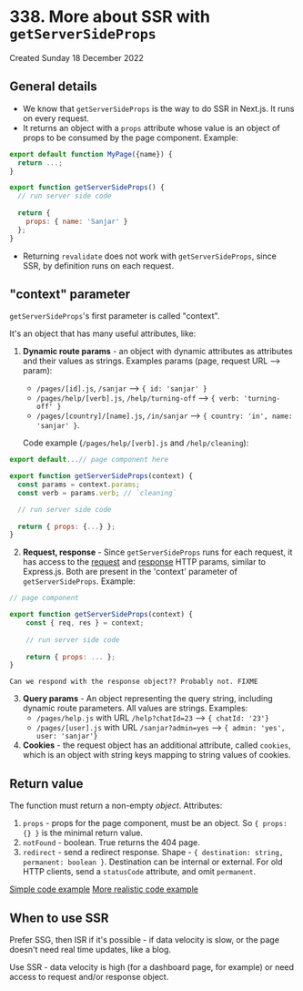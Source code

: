 # 338. More about SSR with `getServerSideProps`
Created Sunday 18 December 2022

## General details
- We know that `getServerSideProps` is the way to do SSR in Next.js. It runs on every request.
- It returns an object with a `props` attribute whose value is an object of props to be consumed by the page component. Example:
```js
export default function MyPage({name}) {
  return ...;
}

export function getServerSideProps() {
  // run server side code
  
  return {
    props: { name: 'Sanjar' }
  };
}
```
- Returning `revalidate` does not work with `getServerSideProps`, since SSR, by definition runs on each request.


## "context" parameter
`getServerSideProps`'s first parameter is called "context".

It's an object that has many useful attributes, like:
1. **Dynamic route params** - an object with dynamic attributes as attributes and their values as strings. Examples params (page, request URL --> param):
   - `/pages/[id].js`, `/sanjar` --> `{ id: 'sanjar' }`
   - `/pages/help/[verb].js`, `/help/turning-off` --> `{ verb: 'turning-off' }`
   - `/pages/[country]/[name].js`, `/in/sanjar` --> `{ country: 'in', name: 'sanjar' }`.
   
	Code example (`/pages/help/[verb].js` and `/help/cleaning`):
 ```js
 export default...// page component here

 export function getServerSideProps(context) {
   const params = context.params;
   const verb = params.verb; // `cleaning`

   // run server side code
   
   return { props: {...} };
 }
 ```
2. **Request, response** - Since `getServerSideProps` runs for each request, it has access to the [request](https://nodejs.org/api/http.html#http_class_http_incomingmessage) and [response](https://nodejs.org/api/http.html#http_class_http_serverresponse) HTTP params, similar to Express.js. Both are present in the 'context' parameter of `getServerSideProps`. Example:
```js
// page component

export function getServerSideProps(context) {
	const { req, res } = context;
	
	// run server side code
	
	return { props: ... };
}
```
	Can we respond with the response object?? Probably not. FIXME
3. **Query params** - An object representing the query string, including dynamic route parameters. All values are strings. Examples:
	- `/pages/help.js` with URL `/help?chatId=23` --> `{ chatId: '23'}`
	- `/pages/[user].js` with URL `/sanjar?admin=yes` --> `{ admin: 'yes', user: 'sanjar'}`
4. **Cookies** - the request object has an additional attribute, called `cookies`, which is an object with string keys mapping to string values of cookies.


## Return value
The function must return a non-empty *object*. Attributes:
1. `props` - props for the page component, must be an object. So `{ props: {} }` is the minimal return value.
2. `notFound` - boolean. True returns the 404 page.
3. `redirect` - send a redirect response. Shape - `{ destination: string, permanent: boolean }`. Destination can be internal or external. For old HTTP clients, send a `statusCode` attribute, and omit `permanent`.

[Simple code example](https://github.com/exemplar-codes/nextjs-first-realistic-tutorial/commit/87f32ea191fa16e12e7641cd7ecea0489b452e4a)
[More realistic code example](https://github.com/exemplar-codes/nextjs-first-realistic-tutorial/commit/d1dc8dca87e80711d3d2782b767c9fb975f0ef65)

## When to use SSR
Prefer SSG, then ISR if it's possible - if data velocity is slow, or the page doesn't need real time updates, like a blog.

Use SSR - data velocity is high (for a dashboard page, for example) or need access to request and/or response object.
